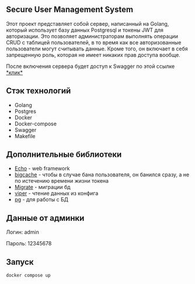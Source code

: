 <h2>Secure User Management System</h2>

<p>Этот проект представляет собой сервер, написанный на Golang, который использует базу данных Postgresql и токены JWT для авторизации. Это позволяет администраторам выполнять операции CRUD с таблицей пользователей, в то время как все авторизованные пользователи могут считывать данные. Кроме того, он включает в себя запрещенную роль, которая не имеет никаких прав доступа вообще.</p>

<p>После включения сервера будет доступ к Swagger по этой ссылке <a href="http://localhost:8080/swagger/index.html#/users/update%20user">*клик*</a></p>

<h2>Стэк технологий</h2>
<ul>
    <li>Golang</li>
    <li>Postgres</li>
    <li>Docker</li>
    <li>Docker-compose</li>
    <li>Swagger</li>
    <li>Makefile</li>
</ul>

<h2>Дополнительные библиотеки</h2>
<ul>
    <li><a href="https://echo.labstack.com/">Echo</a> - web framework</li>
    <li><a href="https://github.com/allegro/bigcache">bigcache</a> - чтобы в случае бана пользователя, он банился сразу, а не по истечению времени жизни токена</li>
    <li><a href="https://github.com/golang-migrate/migrate">Migrate</a> - миграции бд</li>
    <li><a href="https://github.com/spf13/viper">viper</a> - чтение данных из конфига</li>
    <li><a href="https://github.com/go-pg/pg">pg</a> - для работы с БД</li>
</ul>

<h2>Данные от админки</h2>

<p>Логин: admin</p>
<p>Пароль: 12345678</p>

<h2>Запуск</h2>

```
docker compose up
```